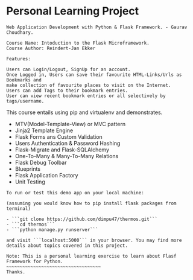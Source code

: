Personal Learning Project
=========================
~~~~~~~~~~~~~~~~~~~~~~~~~~~~~~~~~~~~~~~~~~~~~~~~~~~~~~~~~~~~~~~~~~~~~~~~~~~~~~~~~~
Web Application Development with Python & Flask Framework. - Gaurav Choudhary.

Course Name: Intoduction to the Flask Microframework.
Course Author: Reindert-Jan Ekker

Features:

Users can Login/Logout, SignUp for an account.
Once Logged in, Users can save their favourite HTML-Links/Urls as Bookmarks and 
make collection of favourite places to visit on the Internet.
Users can add Tags to their bookmark entries.
User can view recent bookmark entries or all selectively by tags/username.

~~~~~~~~~~~~~~~~~~~~~~~~~~~~~~~~~~~~~~~~~~~~~~~~~~~~~~~~~~~~~~~~~~~~~~~~~~~~~~~~~~
This course entails using pip and virtualenv and demonstrates.

- MTV(Model-Template-View) or MVC pattern
- Jinja2 Template Engine
- Flask Forms ans Custom Validation
- Users Authentication & Password Hashing
- Flask-Migrate and Flask-SQLAlchemy
- One-To-Many & Many-To-Many Relations
- Flask Debug Toolbar
- Blueprints
- Flask Application Factory
- Unit Testing
~~~~~~~~~~~~~~~~~~~~~~~~~~~~~~~~~~~~~~~~~~~~~~~~~~
To run or test this demo app on your local machine:

(assuming you would know how to pip install flask packages from terminal)

- ```git clone https://github.com/dimpu47/thermos.git```
- ```cd thermos```
- ```python manage.py runserver```

and visit ```localhost:5000``` in your browser. You may find more details about topics covered in this project. 

Note: This is a personal learning exercise to learn about Flasf Framework for Python.
~~~~~~~~~~~~~~~~~~~~~~~~~~~~~~~~~~~
Thanks.
